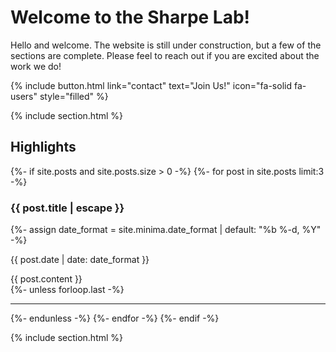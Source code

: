 ---
---

# Welcome to the Sharpe Lab!

Hello and welcome. The website is still under construction, but a few of the sections are complete. Please feel to reach out if you are excited about the work we do!

{%
  include button.html
  link="contact"
  text="Join Us!"
  icon="fa-solid fa-users"
  style="filled"
%}

{% include section.html %}

## Highlights

<!-- posts start -->

{%- if site.posts and site.posts.size > 0 -%}
  {%- for post in site.posts limit:3 -%}
    <div class="post-highlight">
      <h3>{{ post.title | escape }}</h3>
      {%- assign date_format = site.minima.date_format | default: "%b %-d, %Y" -%}
      <p class="post-date">{{ post.date | date: date_format }}</p>
      <div class="post-content">
        {{ post.content }}
      </div>
    </div>
    {%- unless forloop.last -%}
      <hr class="post-separator">
    {%- endunless -%}
  {%- endfor -%}
{%- endif -%}

{% include section.html %}